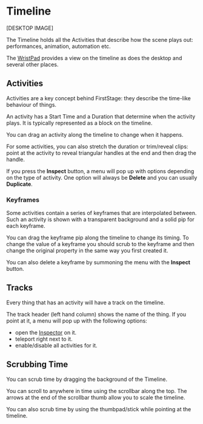 # Timeline

\[DESKTOP IMAGE]

The Timeline holds all the Activities that describe how the scene plays out: performances, animation, automation etc.

The [WristPad](../wristpad.md) provides a view on the timeline as does the desktop and several other places.

## Activities

Activities are a key concept behind FirstStage: they describe the time-like behaviour of things.&#x20;

An activity has a Start Time and a Duration that determine when the activity plays. It is typically represented as a block on the timeline.&#x20;

You can drag an activity along the timeline to change when it happens.

For some activities, you can also stretch the duration or trim/reveal clips: point at the activity to reveal triangular handles at the end and then drag the handle.

If you press the **Inspect** button, a menu will pop up with options depending on the type of activity. One option will always be **Delete** and you can usually **Duplicate**.

### Keyframes

Some activities contain a series of keyframes that are interpolated between. Such an activity is shown with a transparent background and a solid pip for each keyframe.

You can drag the keyframe pip along the timeline to change its timing. To change the value of a keyframe you should scrub to the keyframe and then change the original property in the same way you first created it.

You can also delete a keyframe by summoning the menu with the **Inspect** button.

## Tracks

Every thing that has an activity will have a track on the timeline.

The track header (left hand column) shows the name of the thing. If you point at it, a menu will pop up with the following options:

* open the [Inspector](../working-with-things/inspector.md) on it.
* teleport right next to it.
* enable/disable all activities for it.

## Scrubbing Time

You can scrub time by dragging the background of the Timeline.

You can scroll to anywhere in time using the scrollbar along the top. The arrows at the end of the scrollbar thumb allow you to scale the timeline.

You can also scrub time by using the thumbpad/stick while pointing at the timeline.



## &#x20;

